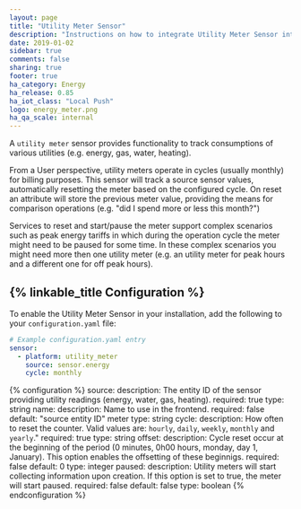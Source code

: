 ```yaml
---
layout: page
title: "Utility Meter Sensor"
description: "Instructions on how to integrate Utility Meter Sensor into Home Assistant."
date: 2019-01-02
sidebar: true
comments: false
sharing: true
footer: true
ha_category: Energy
ha_release: 0.85
ha_iot_class: "Local Push"
logo: energy_meter.png
ha_qa_scale: internal
---
```


A `utility meter` sensor provides functionality to track consumptions of various utilities (e.g. energy, gas, water, heating). 

From a User perspective, utility meters operate in cycles (usually monthly) for billing purposes. This sensor will track a source sensor values, automatically resetting the meter based on the configured cycle. On reset an attribute will store the previous meter value, providing the means for comparison operations (e.g. "did I spend more or less this month?")

Services to reset and start/pause the meter support complex scenarios such as peak energy tariffs in which during the operation cycle the meter might need to be paused for some time. In these complex scenarios you might need more then one utility meter (e.g. an utility meter for peak hours and a different one for off peak hours).

## {% linkable_title Configuration %}

To enable the Utility Meter Sensor in your installation, add the following to your `configuration.yaml` file:

```yaml
# Example configuration.yaml entry
sensor:
  - platform: utility_meter 
    source: sensor.energy
	cycle: monthly
```

{% configuration %}
source:
  description: The entity ID of the sensor providing utility readings (energy, water, gas, heating).
  required: true
  type: string
name:
  description: Name to use in the frontend.
  required: false
  default: "source entity ID" meter
  type: string
cycle:
  description: How often to reset the counter. Valid values are: `hourly`, `daily`, `weekly`, `monthly` and `yearly`."
  required: true
  type: string
offset:
  description: Cycle reset occur at the beginning of the period (0 minutes, 0h00 hours, monday, day 1, January). This option enables the offsetting of these beginnigs.
  required: false
  default: 0
  type: integer
paused:
  description: Utility meters will start collecting information upon creation. If this option is set to true, the meter will start paused.
  required: false
  default: false
  type: boolean 
{% endconfiguration %}
